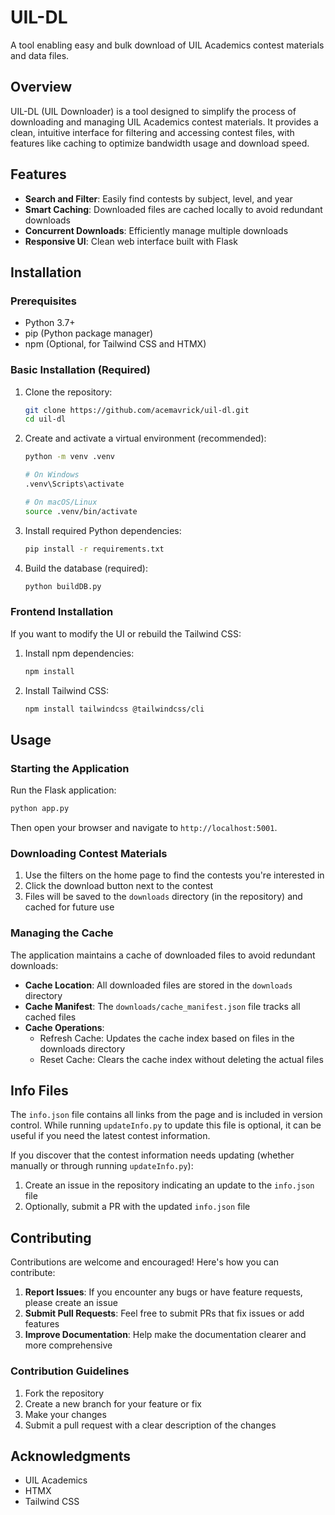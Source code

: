 # UIL-DL

A tool enabling easy and bulk download of UIL Academics contest materials and data files.

## Overview

UIL-DL (UIL Downloader) is a tool designed to simplify the process of downloading and managing UIL Academics contest materials. 
It provides a clean, intuitive interface for filtering and accessing contest files, with features like caching to optimize bandwidth usage and download speed.

## Features

- **Search and Filter**: Easily find contests by subject, level, and year
- **Smart Caching**: Downloaded files are cached locally to avoid redundant downloads
- **Concurrent Downloads**: Efficiently manage multiple downloads
- **Responsive UI**: Clean web interface built with Flask

## Installation

### Prerequisites

- Python 3.7+
- pip (Python package manager)
- npm (Optional, for Tailwind CSS and HTMX)

### Basic Installation (Required)

1. Clone the repository:
   ```bash
   git clone https://github.com/acemavrick/uil-dl.git
   cd uil-dl
   ```

2. Create and activate a virtual environment (recommended):
   ```bash
   python -m venv .venv
   
   # On Windows
   .venv\Scripts\activate
   
   # On macOS/Linux
   source .venv/bin/activate
   ```

3. Install required Python dependencies:
   ```bash
   pip install -r requirements.txt
   ```

4. Build the database (required):
   ```bash
   python buildDB.py
   ```

### Frontend Installation
If you want to modify the UI or rebuild the Tailwind CSS:

1. Install npm dependencies:
   ```bash
   npm install
   ```

2. Install Tailwind CSS:
   ```bash
   npm install tailwindcss @tailwindcss/cli
   ```

## Usage

### Starting the Application

Run the Flask application:

```bash
python app.py
```

Then open your browser and navigate to `http://localhost:5001`.

### Downloading Contest Materials

1. Use the filters on the home page to find the contests you're interested in
2. Click the download button next to the contest
3. Files will be saved to the `downloads` directory (in the repository) and cached for future use

### Managing the Cache

The application maintains a cache of downloaded files to avoid redundant downloads:

- **Cache Location**: All downloaded files are stored in the `downloads` directory
- **Cache Manifest**: The `downloads/cache_manifest.json` file tracks all cached files
- **Cache Operations**:
  - Refresh Cache: Updates the cache index based on files in the downloads directory
  - Reset Cache: Clears the cache index without deleting the actual files

## Info Files

The `info.json` file contains all links from the page and is included in version control. 
While running `updateInfo.py` to update this file is optional, it can be useful if you need the latest contest information.

If you discover that the contest information needs updating (whether manually or through running `updateInfo.py`):
1. Create an issue in the repository indicating an update to the `info.json` file
2. Optionally, submit a PR with the updated `info.json` file

## Contributing

Contributions are welcome and encouraged! Here's how you can contribute:

1. **Report Issues**: If you encounter any bugs or have feature requests, please create an issue
2. **Submit Pull Requests**: Feel free to submit PRs that fix issues or add features
3. **Improve Documentation**: Help make the documentation clearer and more comprehensive

### Contribution Guidelines

1. Fork the repository
2. Create a new branch for your feature or fix
3. Make your changes
4. Submit a pull request with a clear description of the changes

## Acknowledgments

- UIL Academics
- HTMX
- Tailwind CSS
